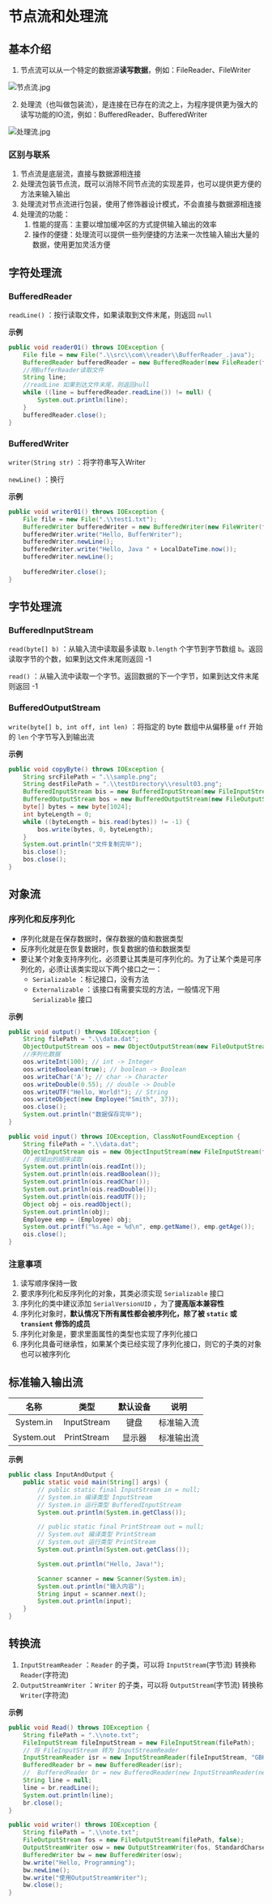 # 节点流和处理流

## 基本介绍

1.   节点流可以从一个特定的数据源**读写数据**，例如：FileReader、FileWriter

![节点流.jpg](https://s2.loli.net/2022/12/19/gWohcenup2fv6DR.jpg)

2.   处理流（也叫做包装流），是连接在已存在的流之上，为程序提供更为强大的读写功能的IO流，例如：BufferedReader、BufferedWriter

![处理流.jpg](https://s2.loli.net/2022/12/19/1B2R7vrlQijzCWq.jpg)

### 区别与联系

1.   节点流是底层流，直接与数据源相连接
2.   处理流包装节点流，既可以消除不同节点流的实现差异，也可以提供更方便的方法来输入输出
3.   处理流对节点流进行包装，使用了修饰器设计模式，不会直接与数据源相连接
4.   处理流的功能：
     1.   性能的提高：主要以增加缓冲区的方式提供输入输出的效率
     2.   操作的便捷：处理流可以提供一些列便捷的方法来一次性输入输出大量的数据，使用更加灵活方便

## 字符处理流

### BufferedReader

`readLine()` ：按行读取文件，如果读取到文件末尾，则返回 `null`

**示例**

```Java
public void reader01() throws IOException {
    File file = new File(".\\src\\com\\reader\\BufferReader_.java");
    BufferedReader bufferedReader = new BufferedReader(new FileReader(file));
    //用BufferReader读取文件
    String line;
    //readLine 如果到达文件末尾，则返回null
    while ((line = bufferedReader.readLine()) != null) {
        System.out.println(line);
    }
    bufferedReader.close();
}
```

### BufferedWriter

`writer(String str)` ：将字符串写入Writer

`newLine()` ：换行

**示例**

```Java
public void writer01() throws IOException {
    File file = new File(".\\test1.txt");
    BufferedWriter bufferedWriter = new BufferedWriter(new FileWriter(file, true));
    bufferedWriter.write("Hello, BufferWriter");
    bufferedWriter.newLine();
    bufferedWriter.write("Hello, Java " + LocalDateTime.now());
    bufferedWriter.newLine();
    
    bufferedWriter.close();
}
```

## 字节处理流

### BufferedInputStream

`read(byte[] b)` ：从输入流中读取最多读取 `b.length` 个字节到字节数组 `b`。返回读取字节的个数，如果到达文件末尾则返回 -1

`read()` ：从输入流中读取一个字节。返回数据的下一个字节，如果到达文件末尾则返回 -1

### BufferedOutputStream

`write(byte[] b, int off, int len)` ：将指定的 byte 数组中从偏移量 `off` 开始的 `len` 个字节写入到输出流

**示例**

```Java
public void copyByte() throws IOException {
    String srcFilePath = ".\\sample.png";
    String destFilePath = ".\\testDirectory\\result03.png";
    BufferedInputStream bis = new BufferedInputStream(new FileInputStream(srcFilePath));
    BufferedOutputStream bos = new BufferedOutputStream(new FileOutputStream(destFilePath, false));
    byte[] bytes = new byte[1024];
    int byteLength = 0;
    while ((byteLength = bis.read(bytes)) != -1) {
        bos.write(bytes, 0, byteLength);
    }
    System.out.println("文件复制完毕");
    bis.close();
    bos.close();
}
```

## 对象流

### 序列化和反序列化

-   序列化就是在保存数据时，保存数据的值和数据类型
-   反序列化就是在恢复数据时，恢复数据的值和数据类型
-   要让某个对象支持序列化，必须要让其类是可序列化的。为了让某个类是可序列化的，必须让该类实现以下两个接口之一：
    -   `Serializable` ：标记接口，没有方法
    -   `Externalizable` ：该接口有需要实现的方法，一般情况下用 `Serializable` 接口

**示例**

```Java
public void output() throws IOException {
    String filePath = ".\\data.dat";
    ObjectOutputStream oos = new ObjectOutputStream(new FileOutputStream(filePath));
    //序列化数据
    oos.writeInt(100); // int -> Integer
    oos.writeBoolean(true); // boolean -> Boolean
    oos.writeChar('A'); // char -> Character
    oos.writeDouble(0.55); // double -> Double
    oos.writeUTF("Hello, World!"); // String
    oos.writeObject(new Employee("Smith", 37));
    oos.close();
    System.out.println("数据保存完毕");
}

public void input() throws IOException, ClassNotFoundException {
    String filePath = ".\\data.dat";
    ObjectInputStream ois = new ObjectInputStream(new FileInputStream(filePath));
    // 按输出的顺序读取
    System.out.println(ois.readInt());
    System.out.println(ois.readBoolean());
    System.out.println(ois.readChar());
    System.out.println(ois.readDouble());
    System.out.println(ois.readUTF());
    Object obj = ois.readObject();
    System.out.println(obj);
    Employee emp = (Employee) obj;
    System.out.printf("%s.Age = %d\n", emp.getName(), emp.getAge());
    ois.close();
}
```

### 注意事项

1.   读写顺序保持一致
2.   要求序列化和反序列化的对象，其类必须实现 `Serializable` 接口
3.   序列化的类中建议添加 `SerialVersionUID` ，为了**提高版本兼容性**
4.   序列化对象时，**默认情况下所有属性都会被序列化，除了被 `static` 或 `transient` 修饰的成员**
5.   序列化对象是，要求里面属性的类型也实现了序列化接口
6.   序列化具备可继承性，如果某个类已经实现了序列化接口，则它的子类的对象也可以被序列化

## 标准输入输出流

|    名称    |    类型     | 默认设备 |    说明    |
| :--------: | :---------: | :------: | :--------: |
| System.in  | InputStream |   键盘   | 标准输入流 |
| System.out | PrintStream |  显示器  | 标准输出流 |

**示例**

```Java
public class InputAndOutput {
    public static void main(String[] args) {
        // public static final InputStream in = null;
        // System.in 编译类型 InputStream
        // System.in 运行类型 BufferedInputStream
        System.out.println(System.in.getClass());

        // public static final PrintStream out = null;
        // System.out 编译类型 PrintStream
        // System.out 运行类型 PrintStream
        System.out.println(System.out.getClass());

        System.out.println("Hello, Java!");

        Scanner scanner = new Scanner(System.in);
        System.out.println("输入内容");
        String input = scanner.next();
        System.out.println(input);
    }
}
```

## 转换流

1.   `InputStreamReader` ：`Reader` 的子类，可以将 `InputStream`(字节流) 转换称 `Reader`(字符流)
2.   `OutputStreamWriter` ：`Writer` 的子类，可以将 `OutputStream`(字节流) 转换称 `Writer`(字符流)

**示例**

```Java
public void Read() throws IOException {
    String filePath = ".\\note.txt";
    FileInputStream fileInputStream = new FileInputStream(filePath);
    // 将 FileInputStream 转为 InputStreamReader
    InputStreamReader isr = new InputStreamReader(fileInputStream, "GBK"); //指定编码格式为GBK
    BufferedReader br = new BufferedReader(isr);
    //  BufferedReader br = new BufferedReader(new InputStreamReader(new FileInputStream(filePath), "GBK"));
    String line = null;
    line = br.readLine();
    System.out.println(line);
    br.close();
}

public void writer() throws IOException {
    String filePath = ".\\note.txt";
    FileOutputStream fos = new FileOutputStream(filePath, false);
    OutputStreamWriter osw = new OutputStreamWriter(fos, StandardCharsets.UTF_8);
    BufferedWriter bw = new BufferedWriter(osw);
    bw.write("Hello, Programming");
    bw.newLine();
    bw.write("使用OutputStreamWriter");
    bw.close();
}
```

